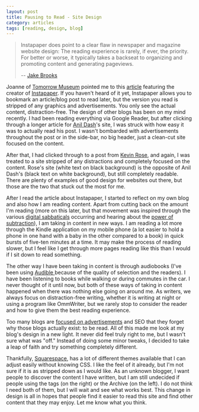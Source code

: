 ```yaml
---
layout: post
title: Pausing to Read - Site Design
category: articles
tags: [reading, design, blog]
---
```


> Instapaper does point to a clear flaw in newspaper and magazine website design: The reading experience is rarely, if ever, the priority. For better or worse, it typically takes a backseat to organizing and promoting content and generating pageviews.  
>
> -- [Jake Brooks](http://brooksinbeta.com/)

Joanne of [Tomorrow Museum](http://tomorrowmuseum.com/2010/10/06/instapaper-and-readability-the-beginning-of-the-end-of-design/) pointed me to this [article](http://www.capitalnewyork.com/article/culture/2010/10/566592/taking-time-read-web-instapaper-gets-ready-big-show) featuring the creator of [Instapaper](https://itunes.apple.com/us/app/instapaper/id288545208?mt=8&uo=4&at=10l4Qt "Instapaper"). If you haven't heard of it yet, Instapaper allows you to bookmark an article/blog post to read later, but the version you read is stripped of any graphics and advertisements. You only see the actual content, distraction-free. The design of other blogs has been on my mind recently. I had been reading everything via Google Reader, but after clicking through a longer article for [Anil Dash](http://dashes.com/anil/)'s site, I was struck with how easy it was to actually read his post. I wasn't bombarded with advertisements throughout the post or in the side-bar, no big header, just a clean-cut site focused on the content. 

After that, I had clicked through to a post from [Kevin Rose](http://kevinrose.com/), and again, I was treated to a site stripped of any distractions and completely focused on the content. Rose's site (white text on black background) is the opposite of Anil Dash's (black text on white background), but still completely readable. There are plenty of examples of good design for websites out there, but those are the two that stuck out the most for me. 

After I read the article about Instapaper, I started to reflect on my own blog and also how I am reading content. Apart from cutting back on the amount I'm reading (more on this later, but that movement was inspired through the various [digital sabbaticals](http://www.foursides.ca/digital-sabbatical "Digital Sabbatical | Four Sides") occurring and hearing about the [power of subtraction](http://www.gabrielhummel.com/2010/10/05/the-power-of-subtraction/)), I am taking in content in new ways. I am reading a lot more through the Kindle application on my mobile phone (a lot easier to hold a phone in one hand with a baby in the other compared to a book) in quick bursts of five-ten minutes at a time. It may make the process of reading slower, but I feel like I get through more pages reading like this than I would if I sit down to read something. 

The other way I have been taking in content is through audiobooks (I've been using [Audible ](http://www.dpbolvw.net/click-3985725-10388259)because of the quality of selection and the readers). I have been listening to books while walking or during commutes in the car. I never thought of it until now, but both of these ways of taking in content happened when there was nothing else going on around me. As writers, we always focus on distraction-free writing, whether it is writing at night or using a program like OmmWriter, but we rarely stop to consider the reader and how to give them the best reading experience. 

Too many blogs are [focused on advertisements](http://www.foursides.ca/breaking-the-seo-chains-or-the-value-of-not-blogging "Breaking the SEO Chains or the Value of Not Blogging | Four Sides") and SEO that they forget why those blogs actually exist: to be read. All of this made me look at my blog's design in a new light. It never did feel truly right to me, but I wasn't sure what was "off." Instead of doing some minor tweaks, I decided to take a leap of faith and try something completely different. 

Thankfully, [Squarespace](http://www.squarespace.com), has a lot of different themes available that I can adjust easily without knowing CSS. I like the feel of it already, but I'm not sure if it is as stripped down as I would like. As an unknown blogger, I want people to discover the content I have written, but I am still undecided if people using the tags (on the right) or the Archive (on the left). I do not think I need both of them, but I will wait and see what works best. This change in design is all in hopes that people find it easier to read this site and find other content that they may enjoy. Let me know what you think.
